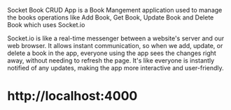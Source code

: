 

Socket Book CRUD App is a Book Mangement application used to manage the books operations like Add Book,
Get Book, Update Book and Delete Book which uses Socket.io

Socket.io is like a real-time messenger between a website's server and our web browser. It allows
instant communication, so when we add, update, or delete a book in the app, everyone using the app 
sees the changes right away, without needing to refresh the page. It's like everyone is instantly 
notified of any updates, making the app more interactive and user-friendly.
# http://localhost:4000
